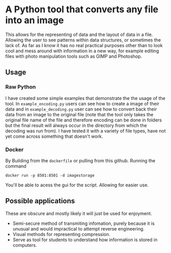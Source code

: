 # A Python tool that converts any file into an image

This allows for the representing of data and the layout of data in a file. Allowing the user to see patterns within data structures, or sometimes the lack of. As far as I know it has no real practical purposes other than to look cool and mess around with information in a new way, for example editing files with photo manipulation tools such as GIMP and Photoshop.

## Usage

### Raw Python

I have created some simple examples that demonstrate the the usage of the tool. In `example_encoding.py` users can see how to create a image of their data and in `example_decoding.py` user can see how to convert back their data from an image to the original file (note that the tool only takes the original file name of the file and therefore encoding can be done in folders but the final result will always occur in the directory from which the decoding was run from). I have tested it with a variety of file types, have not yet come across something that doesn't work.

### Docker

By Building from the `dockerfile` or pulling from this github. Running the command

```
docker run -p 8501:8501 -d imagestorage
```

You'll be able to acess the gui for the script. Allowing for easier use.

## Possible applications

These are obscure and mostly likely it will just be used for enjoyment.

- Semi-secure method of transmiting infomation, purely because it is unusual and would impractical to attempt reverse engineering.
- Visual methods for representing compression.
- Serve as tool for students to understand how information is stored in computers.
